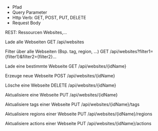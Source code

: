 - Pfad
- Query Parameter
- Http Verb: GET, POST, PUT, DELETE
- Request Body
 
REST: Ressourcen
Websites,...

Lade alle Webseiten
GET /api/websites

Filter über alle Webseiten (Bsp. tag, region, ...)
GET /api/websites?filter1={filter1}&filter2={filter2}...

Lade eine bestimmte Webseite
GET /api/websites/{idName}

Erzeuge neue Webseite
POST /api/websites/{idName}

Lösche eine Webseite
DELETE /api/websites/{idName}

Aktualisiere eine Webseite
PUT /api/websites/{idName}

Aktualisiere tags einer Webseite
PUT /api/websites/{idName}/tags

Aktualisiere regions einer Webseite
PUT /api/websites/{idName}/regions

Aktualisiere actions einer Webseite
PUT /api/websites/{idName}/actions

